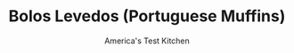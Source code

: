 ---
layout: ../../layouts/MarkdownPostLayout.astro
title: Bolos Levedos (Portuguese Muffins)
author: America's Test Kitchen
pubDate: 2023-03-15
description: "Once you have these Portuguese breakfast treats around the house, you’ll find dozens of ways to enjoy them."
image_url: https://res.cloudinary.com/hksqkdlah/image/upload/ar_1:1,c_fill,dpr_2.0,f_auto,fl_lossy.progressive.strip_profile,g_faces:auto,q_auto:low,w_344/SFS_BolosLevedos-77_vx3hcl
tags: ["Desserts or Baked Goods","Spanish & Portuguese","Breads"]
calories: 2720
protein: 8
carbohydrates: 57
fats: 
fiber: 1
ingredients: ["2/3 cup, water","1/4 cup (1¼ ounces), all-purpose flour","6 tablespoons, whole milk","4 tablespoons, unsalted butter, cut into 4 pieces and softened","2 , large eggs","3 cups (15 ounces), all-purpose flour plus extra for shaping","1 teaspoon, instant or rapid-rise yeast","1/2 cup (3½ ounces), sugar","1 teaspoon, table salt","1 teaspoon, vegetable oil"]
serves: 8
time: "1½ hours, plus 2½ hours rising and cooling"
instructions: ["FOR THE FLOUR PASTE: Whisk water and flour in medium bowl until no lumps remain. Microwave, whisking every 20 seconds, until mixture thickens to stiff, smooth, pudding-like consistency, 40 to 80 seconds. Transfer paste to bowl of stand mixer.","FOR THE DOUGH: Whisk milk into flour paste in bowl of stand mixer until combined. Whisk in butter until fully incorporated. Whisk in eggs until fully incorporated.","Add flour and yeast to paste mixture. Fit mixer with dough hook and mix on low speed until dough comes together and no dry flour remains, about 2 minutes. Turn off mixer, cover bowl with dish towel or plastic wrap, and let dough stand for 15 minutes.","Add sugar and salt to dough and mix on low speed until incorporated, about 1 minute. Increase speed to medium and mix until dough is elastic and pulls away from sides of bowl but still sticks to bottom (dough will be sticky), about 8 minutes. Transfer dough to greased large bowl; cover tightly with plastic wrap; and let rise until doubled in size, about 1½ hours.","Line rimmed baking sheet with parchment paper. Turn out dough onto clean counter and divide into 8 equal pieces, about 4 ounces each. Working with 1 piece of dough at a time, cup dough with your palm and roll against counter in circular motion into smooth, tight ball.","Sprinkle ¼ cup flour on counter. Working with 1 dough ball at a time, turn dough ball in flour and press with your hand to flatten into 3½- to 4-inch disk. Transfer dough disks to prepared sheet. Lay second sheet of parchment over dough disks, then place second rimmed baking sheet on top to keep disks flat during second rise. Let rise for 30 minutes. Adjust oven rack to middle position and heat oven to 350 degrees.","Heat oil in 12-inch nonstick skillet over medium-low heat until shimmering. Using paper towels, carefully wipe out oil from skillet.","Transfer 4 dough disks to skillet and cook until deeply browned on both sides, 2 to 4 minutes per side. Return toasted disks to sheet. Repeat with remaining 4 dough disks.","Bake until muffins register 190 degrees in center, 11 to 14 minutes. Transfer muffins to wire rack and let cool for 30 minutes. Serve. (Muffins can be stored in airtight container for up to 3 days or frozen for up to 1 month.)"]
nutrition: ["100 mg Potassium","101 mg Phosphorus","31 mg Calcium","2 mg Iron","15 mg Magnesium","282 mg Sodium","8 g Fat","3 mg Niacin (B3)","2 g Monounsaturated","62 mg Cholesterol","4 g Saturated","1 g Fiber","88 µg Folic acid","35 µg Folate (food)","13 g Sugars","47 g Water","57 g Carbs","185 µg Folate equivalent (total)","8 g Protein","73 µg Vitamin A","340 kcal Energy","12 g Sugars, added","2720 calories"]
notes: "If you don’t own a microwave, the flour paste can also be made in a small saucepan over medium heat. Just be sure to whisk it constantly so that the ingredients don’t scorch. Split the muffins with a knife. Serve them with butter or use them as sandwich bread or burger buns."
---